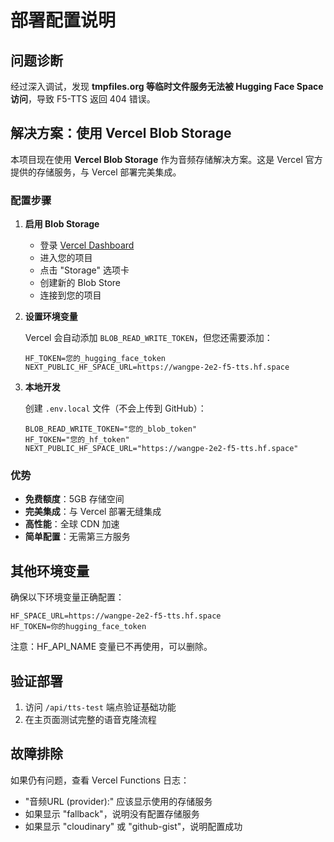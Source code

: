 # 部署配置说明

## 问题诊断

经过深入调试，发现 **tmpfiles.org 等临时文件服务无法被 Hugging Face Space 访问**，导致 F5-TTS 返回 404 错误。

## 解决方案：使用 Vercel Blob Storage

本项目现在使用 **Vercel Blob Storage** 作为音频存储解决方案。这是 Vercel 官方提供的存储服务，与 Vercel 部署完美集成。

### 配置步骤

1. **启用 Blob Storage**
   - 登录 [Vercel Dashboard](https://vercel.com/dashboard)
   - 进入您的项目
   - 点击 "Storage" 选项卡
   - 创建新的 Blob Store
   - 连接到您的项目

2. **设置环境变量**
   
   Vercel 会自动添加 `BLOB_READ_WRITE_TOKEN`，但您还需要添加：
   
   ```
   HF_TOKEN=您的_hugging_face_token
   NEXT_PUBLIC_HF_SPACE_URL=https://wangpe-2e2-f5-tts.hf.space
   ```

3. **本地开发**
   
   创建 `.env.local` 文件（不会上传到 GitHub）：
   ```
   BLOB_READ_WRITE_TOKEN="您的_blob_token"
   HF_TOKEN="您的_hf_token"
   NEXT_PUBLIC_HF_SPACE_URL="https://wangpe-2e2-f5-tts.hf.space"
   ```

### 优势

- **免费额度**：5GB 存储空间
- **完美集成**：与 Vercel 部署无缝集成
- **高性能**：全球 CDN 加速
- **简单配置**：无需第三方服务

## 其他环境变量

确保以下环境变量正确配置：
```
HF_SPACE_URL=https://wangpe-2e2-f5-tts.hf.space
HF_TOKEN=你的hugging_face_token
```

注意：HF_API_NAME 变量已不再使用，可以删除。

## 验证部署

1. 访问 `/api/tts-test` 端点验证基础功能
2. 在主页面测试完整的语音克隆流程

## 故障排除

如果仍有问题，查看 Vercel Functions 日志：
- "音频URL (provider):" 应该显示使用的存储服务
- 如果显示 "fallback"，说明没有配置存储服务
- 如果显示 "cloudinary" 或 "github-gist"，说明配置成功
